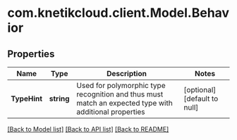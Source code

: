 # com.knetikcloud.client.Model.Behavior
## Properties

Name | Type | Description | Notes
------------ | ------------- | ------------- | -------------
**TypeHint** | **string** | Used for polymorphic type recognition and thus must match an expected type with additional properties | [optional] [default to null]

[[Back to Model list]](../README.md#documentation-for-models) [[Back to API list]](../README.md#documentation-for-api-endpoints) [[Back to README]](../README.md)

